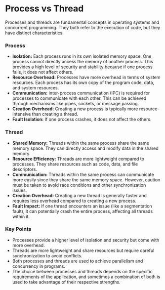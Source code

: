 # Process vs Thread

Processes and threads are fundamental concepts in operating systems and concurrent programming. They both refer to the execution of code, but they have distinct characteristics.

### Process

-  **Isolation:** Each process runs in its own isolated memory space. One process cannot directly access the memory of another process. This provides a high level of security and stability because if one process fails, it does not affect others.
- **Resource Overhead:** Processes have more overhead in terms of system resources. Each process has its own copy of the program code, data, and system resources.
- **Communication:** Inter-process communication (IPC) is required for processes to communicate with each other. This can be achieved through mechanisms like pipes, sockets, or message passing.
- **Creation Overhead:** Creating a new process is typically more resource-intensive than creating a thread.
- **Fault Isolation:** If one process crashes, it does not affect the others.

### Thread

- **Shared Memory:** Threads within the same process share the same memory space. They can directly access and modify data in the shared memory.
- **Resource Efficiency:** Threads are more lightweight compared to processes. They share resources such as code, data, and file descriptors.
- **Communication:** Threads within the same process can communicate more easily since they share the same memory space. However, caution must be taken to avoid race conditions and other synchronization issues.
- **Creation Overhead:** Creating a new thread is generally faster and requires less overhead compared to creating a new process.
- **Fault Impact:** If one thread encounters an issue (like a segmentation fault), it can potentially crash the entire process, affecting all threads within it.

### Key Points

- Processes provide a higher level of isolation and security but come with more overhead.
- Threads are more lightweight and share resources but require careful synchronization to avoid conflicts.
- Both processes and threads are used to achieve parallelism and concurrency in programs.
- The choice between processes and threads depends on the specific requirements of the application, and sometimes a combination of both is used to take advantage of their respective strengths.